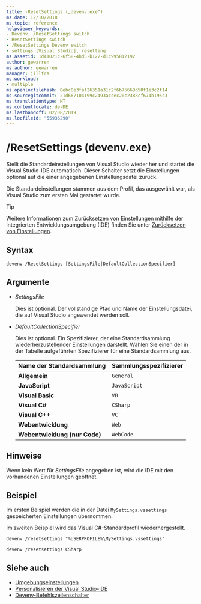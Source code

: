 ```yaml
---
title: -ResetSettings („devenv.exe“)
ms.date: 12/10/2018
ms.topic: reference
helpviewer_keywords:
- Devenv, /ResetSettings switch
- ResetSettings switch
- /ResetSettings Devenv switch
- settings [Visual Studio], resetting
ms.assetid: 1d41021c-6f58-4bd5-b122-d1c995812192
author: gewarren
ms.author: gewarren
manager: jillfra
ms.workload:
- multiple
ms.openlocfilehash: 0ebc0e3faf26351a31c2f6b75669d50f1e3c2f14
ms.sourcegitcommit: 21d667104199c2493accec20c2388cf674b195c3
ms.translationtype: HT
ms.contentlocale: de-DE
ms.lasthandoff: 02/08/2019
ms.locfileid: "55936290"
---
```

# <a name="resetsettings-devenvexe"></a>/ResetSettings (devenv.exe)

Stellt die Standardeinstellungen von Visual Studio wieder her und startet die Visual Studio-IDE automatisch. Dieser Schalter setzt die Einstellungen optional auf die einer angegebenen Einstellungsdatei zurück.

Die Standardeinstellungen stammen aus dem Profil, das ausgewählt war, als Visual Studio zum ersten Mal gestartet wurde.

> [!TIP]
> Weitere Informationen zum Zurücksetzen von Einstellungen mithilfe der integrierten Entwicklungsumgebung (IDE) finden Sie unter [Zurücksetzen von Einstellungen](../environment-settings.md#reset-settings).

## <a name="syntax"></a>Syntax

```shell
devenv /ResetSettings [SettingsFile|DefaultCollectionSpecifier]
```

## <a name="arguments"></a>Argumente

- *SettingsFile*

  Dies ist optional. Der vollständige Pfad und Name der Einstellungsdatei, die auf Visual Studio angewendet werden soll.

- *DefaultCollectionSpecifier*

  Dies ist optional. Ein Spezifizierer, der eine Standardsammlung wiederherzustellender Einstellungen darstellt. Wählen Sie einen der in der Tabelle aufgeführten Spezifizierer für eine Standardsammlung aus.

  | Name der Standardsammlung | Sammlungsspezifizierer |
  | --- | --- |
  | **Allgemein** | `General` |
  | **JavaScript** | `JavaScript` |
  | **Visual Basic** | `VB` |
  | **Visual C#** | `CSharp` |
  | **Visual C++** | `VC` |
  | **Webentwicklung** | `Web` |
  | **Webentwicklung (nur Code)** | `WebCode` |

## <a name="remarks"></a>Hinweise

Wenn kein Wert für *SettingsFile* angegeben ist, wird die IDE mit den vorhandenen Einstellungen geöffnet.

## <a name="example"></a>Beispiel

Im ersten Beispiel werden die in der Datei `MySettings.vssettings` gespeicherten Einstellungen übernommen.

Im zweiten Beispiel wird das Visual C#-Standardprofil wiederhergestellt.

```shell
devenv /resetsettings "%USERPROFILE%\MySettings.vssettings"

devenv /resetsettings CSharp
```

## <a name="see-also"></a>Siehe auch

- [Umgebungseinstellungen](../environment-settings.md)
- [Personalisieren der Visual Studio-IDE](../../ide/personalizing-the-visual-studio-ide.md)
- [Devenv-Befehlszeilenschalter](../../ide/reference/devenv-command-line-switches.md)